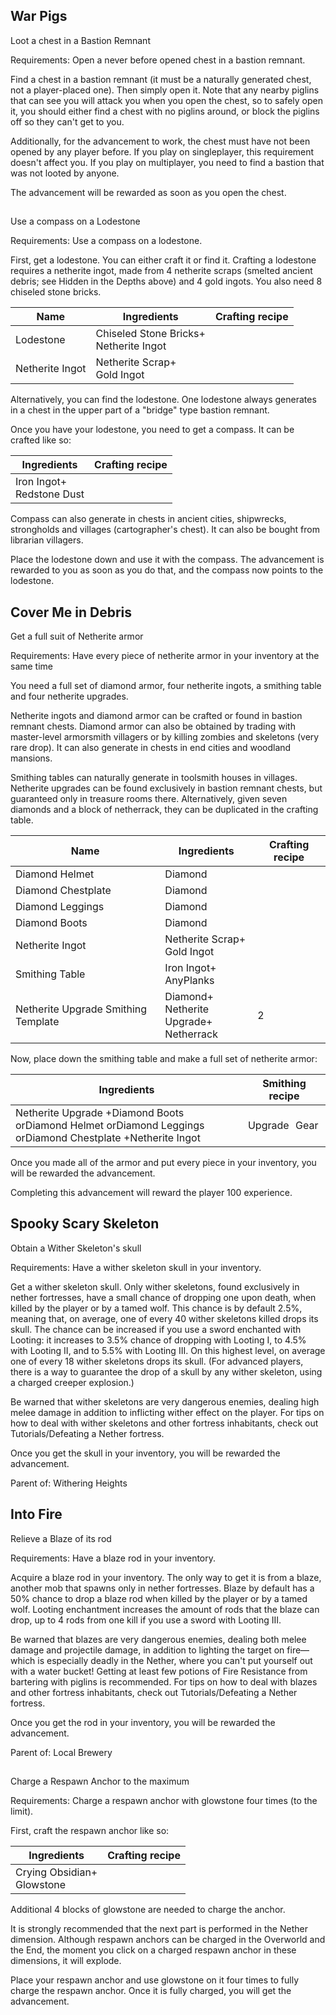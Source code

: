 ## War Pigs
Loot a chest in a Bastion Remnant

Requirements: Open a never before opened chest in a bastion remnant.

Find a chest in a bastion remnant (it must be a naturally generated chest, not a player-placed one). Then simply open it. Note that any nearby piglins that can see you will attack you when you open the chest, so to safely open it, you should either find a chest with no piglins around, or block the piglins off so they can't get to you.

Additionally, for the advancement to work, the chest must have not been opened by any player before. If you play on singleplayer, this requirement doesn't affect you. If you play on multiplayer, you need to find a bastion that was not looted by anyone.

The advancement will be rewarded as soon as you open the chest.

## 
Use a compass on a Lodestone

Requirements: Use a compass on a lodestone.

First, get a lodestone. You can either craft it or find it. Crafting a lodestone requires a netherite ingot, made from 4 netherite scraps (smelted ancient debris; see Hidden in the Depths above) and 4 gold ingots. You also need 8 chiseled stone bricks.

| Name            | Ingredients                                | Crafting recipe |
|-----------------|--------------------------------------------|-----------------|
| Lodestone       | Chiseled Stone Bricks+<br/>Netherite Ingot |                 |
| Netherite Ingot | Netherite Scrap+<br/>Gold Ingot            |                 |

Alternatively, you can find the lodestone. One lodestone always generates in a chest in the upper part of a "bridge" type bastion remnant.

Once you have your lodestone, you need to get a compass. It can be crafted like so:

| Ingredients                   | Crafting recipe |
|-------------------------------|-----------------|
| Iron Ingot+<br/>Redstone Dust |                 |

Compass can also generate in chests in ancient cities, shipwrecks, strongholds and villages (cartographer's chest). It can also be bought from librarian villagers.

Place the lodestone down and use it with the compass. The advancement is rewarded to you as soon as you do that, and the compass now points to the lodestone.

## Cover Me in Debris
Get a full suit of Netherite armor

Requirements: Have every piece of netherite armor in your inventory at the same time

You need a full set of diamond armor, four netherite ingots, a smithing table and four netherite upgrades.

Netherite ingots and diamond armor can be crafted or found in bastion remnant chests. Diamond armor can also be obtained by trading with master-level armorsmith villagers or by killing zombies and skeletons (very rare drop). It can also generate in chests in end cities and woodland mansions. 

Smithing tables can naturally generate in toolsmith houses in villages. Netherite upgrades can be found exclusively in bastion remnant chests, but guaranteed only in treasure rooms there. Alternatively, given seven diamonds and a block of netherrack, they can be duplicated in the crafting table.

| Name                                | Ingredients                                    | Crafting recipe |
|-------------------------------------|------------------------------------------------|-----------------|
| Diamond Helmet                      | Diamond                                        |                 |
| Diamond Chestplate                  | Diamond                                        |                 |
| Diamond Leggings                    | Diamond                                        |                 |
| Diamond Boots                       | Diamond                                        |                 |
| Netherite Ingot                     | Netherite Scrap+<br/>Gold Ingot                |                 |
| Smithing Table                      | Iron Ingot+<br/>AnyPlanks                      |                 |
| Netherite Upgrade Smithing Template | Diamond+<br/>Netherite Upgrade+<br/>Netherrack | 2               |

Now, place down the smithing table and make a full set of netherite armor:

| Ingredients                                                                                                | Smithing recipe |
|------------------------------------------------------------------------------------------------------------|-----------------|
| Netherite Upgrade +Diamond Boots orDiamond Helmet orDiamond Leggings orDiamond Chestplate +Netherite Ingot | Upgrade Gear    |

Once you made all of the armor and put every piece in your inventory, you will be rewarded the advancement.

Completing this advancement will reward the player 100 experience.

## Spooky Scary Skeleton
Obtain a Wither Skeleton's skull

Requirements: Have a wither skeleton skull in your inventory.

Get a wither skeleton skull. Only wither skeletons, found exclusively in nether fortresses, have a small chance of dropping one upon death, when killed by the player or by a tamed wolf. This chance is by default 2.5%, meaning that, on average, one of every 40 wither skeletons killed drops its skull. The chance can be increased if you use a sword enchanted with Looting: it increases to 3.5% chance of dropping with Looting I, to 4.5% with Looting II, and to 5.5% with Looting III. On this highest level, on average one of every 18 wither skeletons drops its skull. (For advanced players, there is a way to guarantee the drop of a skull by any wither skeleton, using a charged creeper explosion.)

Be warned that wither skeletons are very dangerous enemies, dealing high melee damage in addition to inflicting wither effect on the player. For tips on how to deal with wither skeletons and other fortress inhabitants, check out Tutorials/Defeating a Nether fortress.

Once you get the skull in your inventory, you will be rewarded the advancement.

Parent of: Withering Heights

## Into Fire
Relieve a Blaze of its rod

Requirements: Have a blaze rod in your inventory.

Acquire a blaze rod in your inventory. The only way to get it is from a blaze, another mob that spawns only in nether fortresses. Blaze by default has a 50% chance to drop a blaze rod when killed by the player or by a tamed wolf. Looting enchantment increases the amount of rods that the blaze can drop, up to 4 rods from one kill if you use a sword with Looting III.

Be warned that blazes are very dangerous enemies, dealing both melee damage and projectile damage, in addition to lighting the target on fire—which is especially deadly in the Nether, where you can't put yourself out with a water bucket! Getting at least few potions of Fire Resistance from bartering with piglins is recommended. For tips on how to deal with blazes and other fortress inhabitants, check out Tutorials/Defeating a Nether fortress.

Once you get the rod in your inventory, you will be rewarded the advancement.

Parent of: Local Brewery

## 
Charge a Respawn Anchor to the maximum

Requirements: Charge a respawn anchor with glowstone four times (to the limit).

First, craft the respawn anchor like so:

| Ingredients                    | Crafting recipe |
|--------------------------------|-----------------|
| Crying Obsidian+<br/>Glowstone |                 |

Additional 4 blocks of glowstone are needed to charge the anchor.

It is strongly recommended that the next part is performed in the Nether dimension. Although respawn anchors can be charged in the Overworld and the End, the moment you click on a charged respawn anchor in these dimensions, it will explode.

Place your respawn anchor and use glowstone on it four times to fully charge the respawn anchor. Once it is fully charged, you will get the advancement.

